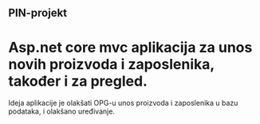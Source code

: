 ## PIN-projekt
# Asp.net core mvc aplikacija za unos novih proizvoda i zaposlenika, također i za pregled.
Ideja aplikacije je olakšati OPG-u unos proizvoda i zaposlenika u bazu podataka, i olakšano uređivanje.
